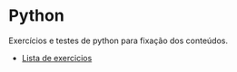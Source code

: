 # Python
Exercícios e testes de python para fixação dos conteúdos.
* [Lista de exercicios](https://wiki.python.org.br/ListaDeExercicios)

